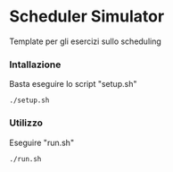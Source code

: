 # Scheduler Simulator
Template per gli esercizi sullo scheduling

### Intallazione
Basta eseguire lo script "setup.sh"
```commandline
./setup.sh
```

### Utilizzo
Eseguire "run.sh"
```commandline
./run.sh
```